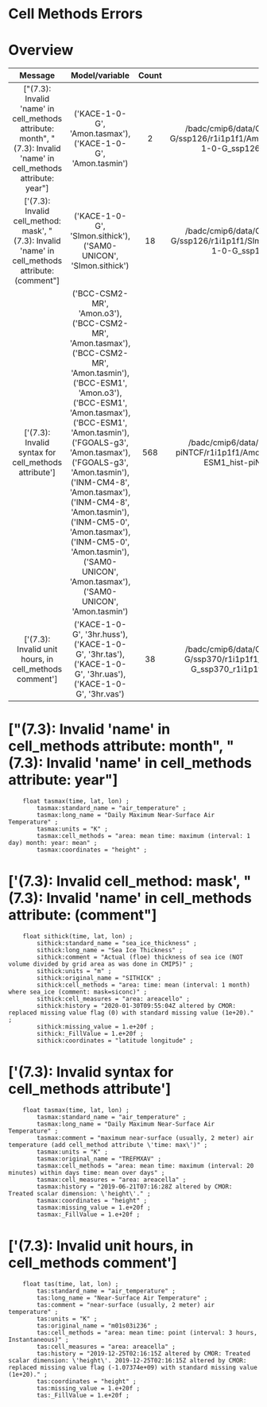 Cell Methods Errors
===================

Overview
========

Message | Model/variable | Count | Example
 :--:  |  :--:  |  :--:  |  :--: 
["(7.3): Invalid 'name' in cell\_methods attribute: month", "(7.3): Invalid 'name' in cell\_methods attribute: year"] | ('KACE-1-0-G', 'Amon.tasmax'), ('KACE-1-0-G', 'Amon.tasmin') | 2 | /badc/cmip6/data/CMIP6/ScenarioMIP/NIMS-KMA/KACE-1-0-G/ssp126/r1i1p1f1/Amon/tasmax/gr/v20200317/tasmax\_Amon\_KACE-1-0-G\_ssp126\_r1i1p1f1\_gr\_20150101-21001230.nc
['(7.3): Invalid cell\_method: mask', "(7.3): Invalid 'name' in cell\_methods attribute: (comment"] | ('KACE-1-0-G', 'SImon.sithick'), ('SAM0-UNICON', 'SImon.sithick') | 18 | /badc/cmip6/data/CMIP6/ScenarioMIP/NIMS-KMA/KACE-1-0-G/ssp126/r1i1p1f1/SImon/sithick/gr/v20200130/sithick\_SImon\_KACE-1-0-G\_ssp126\_r1i1p1f1\_gr\_201501-210012.nc
['(7.3): Invalid syntax for cell\_methods attribute'] | ('BCC-CSM2-MR', 'Amon.o3'), ('BCC-CSM2-MR', 'Amon.tasmax'), ('BCC-CSM2-MR', 'Amon.tasmin'), ('BCC-ESM1', 'Amon.o3'), ('BCC-ESM1', 'Amon.tasmax'), ('BCC-ESM1', 'Amon.tasmin'), ('FGOALS-g3', 'Amon.tasmax'), ('FGOALS-g3', 'Amon.tasmin'), ('INM-CM4-8', 'Amon.tasmax'), ('INM-CM4-8', 'Amon.tasmin'), ('INM-CM5-0', 'Amon.tasmax'), ('INM-CM5-0', 'Amon.tasmin'), ('SAM0-UNICON', 'Amon.tasmax'), ('SAM0-UNICON', 'Amon.tasmin') | 568 | /badc/cmip6/data/CMIP6/AerChemMIP/BCC/BCC-ESM1/hist-piNTCF/r1i1p1f1/Amon/tasmax/gn/v20190621/tasmax\_Amon\_BCC-ESM1\_hist-piNTCF\_r1i1p1f1\_gn\_185001-201412.nc
['(7.3): Invalid unit hours, in cell\_methods comment'] | ('KACE-1-0-G', '3hr.huss'), ('KACE-1-0-G', '3hr.tas'), ('KACE-1-0-G', '3hr.uas'), ('KACE-1-0-G', '3hr.vas') | 38 | /badc/cmip6/data/CMIP6/ScenarioMIP/NIMS-KMA/KACE-1-0-G/ssp370/r1i1p1f1/3hr/tas/gr/v20191225/tas\_3hr\_KACE-1-0-G\_ssp370\_r1i1p1f1\_gr\_207501010130-208412302230.nc
["(7.3): Invalid 'name' in cell_methods attribute: month", "(7.3): Invalid 'name' in cell_methods attribute: year"]
===================================================================================================================

```
	float tasmax(time, lat, lon) ;
		tasmax:standard_name = "air_temperature" ;
		tasmax:long_name = "Daily Maximum Near-Surface Air Temperature" ;
		tasmax:units = "K" ;
		tasmax:cell_methods = "area: mean time: maximum (interval: 1 day) month: year: mean" ;
		tasmax:coordinates = "height" ;
```

['(7.3): Invalid cell_method: mask', "(7.3): Invalid 'name' in cell_methods attribute: (comment"]
=================================================================================================

```
	float sithick(time, lat, lon) ;
		sithick:standard_name = "sea_ice_thickness" ;
		sithick:long_name = "Sea Ice Thickness" ;
		sithick:comment = "Actual (floe) thickness of sea ice (NOT volume divided by grid area as was done in CMIP5)" ;
		sithick:units = "m" ;
		sithick:original_name = "SITHICK" ;
		sithick:cell_methods = "area: time: mean (interval: 1 month) where sea_ice (comment: mask=siconc)" ;
		sithick:cell_measures = "area: areacello" ;
		sithick:history = "2020-01-30T09:55:04Z altered by CMOR: replaced missing value flag (0) with standard missing value (1e+20)." ;
		sithick:missing_value = 1.e+20f ;
		sithick:_FillValue = 1.e+20f ;
		sithick:coordinates = "latitude longitude" ;
```

['(7.3): Invalid syntax for cell_methods attribute']
====================================================

```
	float tasmax(time, lat, lon) ;
		tasmax:standard_name = "air_temperature" ;
		tasmax:long_name = "Daily Maximum Near-Surface Air Temperature" ;
		tasmax:comment = "maximum near-surface (usually, 2 meter) air temperature (add cell_method attribute \'time: max\')" ;
		tasmax:units = "K" ;
		tasmax:original_name = "TREFMXAV" ;
		tasmax:cell_methods = "area: mean time: maximum (interval: 20 minutes) within days time: mean over days" ;
		tasmax:cell_measures = "area: areacella" ;
		tasmax:history = "2019-06-21T07:16:28Z altered by CMOR: Treated scalar dimension: \'height\'." ;
		tasmax:coordinates = "height" ;
		tasmax:missing_value = 1.e+20f ;
		tasmax:_FillValue = 1.e+20f ;
```

['(7.3): Invalid unit hours, in cell_methods comment']
======================================================

```
	float tas(time, lat, lon) ;
		tas:standard_name = "air_temperature" ;
		tas:long_name = "Near-Surface Air Temperature" ;
		tas:comment = "near-surface (usually, 2 meter) air temperature" ;
		tas:units = "K" ;
		tas:original_name = "m01s03i236" ;
		tas:cell_methods = "area: mean time: point (interval: 3 hours, Instantaneous)" ;
		tas:cell_measures = "area: areacella" ;
		tas:history = "2019-12-25T02:16:15Z altered by CMOR: Treated scalar dimension: \'height\'. 2019-12-25T02:16:15Z altered by CMOR: replaced missing value flag (-1.07374e+09) with standard missing value (1e+20)." ;
		tas:coordinates = "height" ;
		tas:missing_value = 1.e+20f ;
		tas:_FillValue = 1.e+20f ;
```

